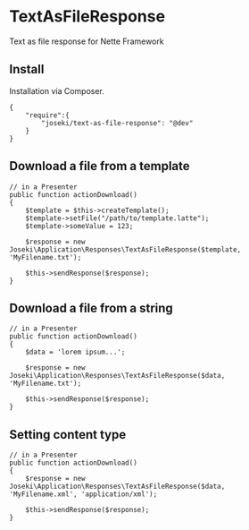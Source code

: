 TextAsFileResponse
==================

Text as file response for Nette Framework

Install
---
Installation via Composer.

    {
        "require":{
            "joseki/text-as-file-response": "@dev"
        }
    }


Download a file from a template
---

    // in a Presenter
    public function actionDownload()
    {
        $template = $this->createTemplate();
        $template->setFile("/path/to/template.latte");
        $template->someValue = 123;

        $response = new Joseki\Application\Responses\TextAsFileResponse($template, 'MyFilename.txt');

        $this->sendResponse($response);
    }



Download a file from a string
---

    // in a Presenter
    public function actionDownload()
    {
        $data = 'lorem ipsum...';

        $response = new Joseki\Application\Responses\TextAsFileResponse($data, 'MyFilename.txt');

        $this->sendResponse($response);
    }



Setting content type
---

    // in a Presenter
    public function actionDownload()
    {
        $response = new Joseki\Application\Responses\TextAsFileResponse($data, 'MyFilename.xml', 'application/xml');

        $this->sendResponse($response);
    }
